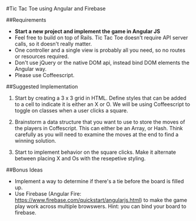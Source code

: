 #Tic Tac Toe using Angular and Firebase

##Requirements

- **Start a new project and implement the game in Angular JS**
- Feel free to build on top of Rails. Tic Tac Toe doesn't require API server calls, so it doesn't really matter.
- One controller and a single view is probably all you need, so no routes or resources required.
- Don't use jQuery or the native DOM api, instead bind DOM elements the Angular way.
- Please use Coffeescript.

##Suggested Implementation

1. Start by creating a 3 x 3 grid in HTML. Define styles that can be added to a cell to indicate it is either an X or O. We will be using Coffeescript to toggle on classes when a user clicks a square.

2. Brainstorm a data structure that you want to use to store the moves of the players in Coffescript. This can either be an Array, or Hash. Think carefully as you will need to examine the moves at the end to find a winning solution.

3. Start to implement behavior on the square clicks. Make it alternate between placing X and Os with the resepetive styling.


##Bonus Ideas

- Implement a way to determine if there's a tie before the board is filled up.
- Use Firebase (Angular Fire: https://www.firebase.com/quickstart/angularjs.html) to make the game play work across multiple browswers. Hint: you can bind your board to firebase.